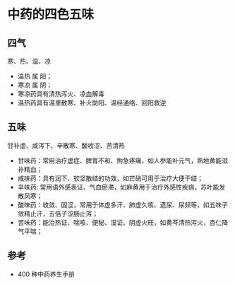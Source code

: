 # 中药的四色五味

## 四气

寒、热、温、凉

- 温热 属 阳；
- 寒凉 属 阴；
- 寒凉药具有清热泻火、凉血解毒
- 温热药具有温里散寒、补火助阳、温经通络、回阳救逆


## 五味

甘补虚、咸泻下、辛散寒、酸收涩、苦清热

- 甘味药：常用治疗虚症、脾胃不和、拘急疼痛，如人参能补元气，熟地黄能滋补精血；
- 咸味药：具有润下、软坚散结的功效，如芒硝可用于治疗大便干结；
- 辛味药: 常用语外感表证、气血瘀滞，如麻黄用于治疗外感性疾病，苏叶能发散风寒；
- 酸味药：收敛、固涩，常用于体虚多汗、肺虚久咳、遗尿、尿频等，如五味子敛精止汗，五倍子涩肠止泻；
- 苦味药：能治热证、喘咳、便秘、湿证、阴虚火旺，如黄芩清热泻火，杏仁降气平喘；


## 参考
- 400 种中药养生手册
